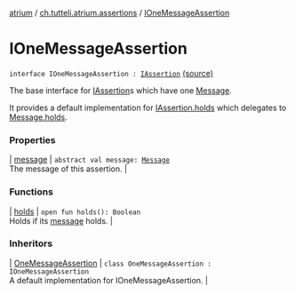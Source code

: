 [atrium](../../index.md) / [ch.tutteli.atrium.assertions](../index.md) / [IOneMessageAssertion](.)

# IOneMessageAssertion

`interface IOneMessageAssertion : `[`IAssertion`](../-i-assertion/index.md) [(source)](https://github.com/robstoll/atrium/tree/master/atrium-api/src/main/kotlin/ch/tutteli/atrium/assertions/IOneMessageAssertion.kt#L8)

The base interface for [IAssertion](../-i-assertion/index.md)s which have one [Message](../-message/index.md).

It provides a default implementation for [IAssertion.holds](../-i-assertion/holds.md) which delegates to [Message.holds](../-message/holds.md).

### Properties

| [message](message.md) | `abstract val message: `[`Message`](../-message/index.md)<br>The message of this assertion. |

### Functions

| [holds](holds.md) | `open fun holds(): Boolean`<br>Holds if its [message](message.md) holds. |

### Inheritors

| [OneMessageAssertion](../-one-message-assertion/index.md) | `class OneMessageAssertion : IOneMessageAssertion`<br>A default implementation for IOneMessageAssertion. |

